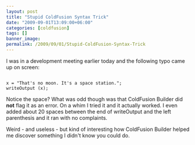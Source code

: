 ```yaml
---
layout: post
title: "Stupid ColdFusion Syntax Trick"
date: "2009-09-01T13:09:00+06:00"
categories: [coldfusion]
tags: []
banner_image: 
permalink: /2009/09/01/Stupid-ColdFusion-Syntax-Trick
---
```


I was in a development meeting earlier today and the following typo came up on screen:

<code>
x = "That's no moon. It's a space station.";
writeOutput (x);
</code>

Notice the space? What was odd though was that ColdFusion Builder did <b>not</b> flag it as an error. On a whim I tried it and it actually worked. I even added about 20 spaces between the end of writeOutput and the left parenthesis and it ran with no complaints. 

Weird - and useless - but kind of interesting how ColdFusion Builder helped me discover something I didn't know you could do.